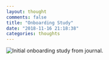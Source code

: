 ```yaml
---
layout: thought
comments: false
title: "Onboarding Study"
date: "2018-11-16 21:18:38"
categories: thoughts
---
```

![Initial onboarding study from journal.](media/onboarding-study.jpg)
